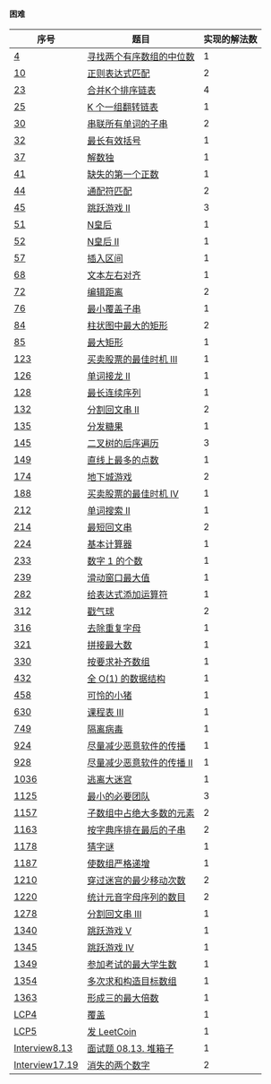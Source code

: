 #### 困难

| 序号                                                         | 题目                                                         | 实现的解法数 |
| ------------------------------------------------------------ | ------------------------------------------------------------ | ------------ |
| [4](https://leetcode-cn.com/problems/median-of-two-sorted-arrays/) | [寻找两个有序数组的中位数](https://github.com/zywaited/leetcode/tree/master/1_50/4/) | 1            |
| [10](https://leetcode-cn.com/problems/regular-expression-matching) | [正则表达式匹配](https://github.com/zywaited/leetcode/tree/master/1_50/10/) | 2            |
| [23](https://leetcode-cn.com/problems/merge-k-sorted-lists/) | [合并K个排序链表](https://github.com/zywaited/leetcode/tree/master/1_50/23/) | 4            |
| [25](https://leetcode-cn.com/problems/reverse-nodes-in-k-group/) | [K 个一组翻转链表](https://github.com/zywaited/leetcode/tree/master/1_50/25/) | 1            |
| [30](https://leetcode-cn.com/problems/substring-with-concatenation-of-all-words/) | [串联所有单词的子串](https://github.com/zywaited/leetcode/tree/master/1_50/30/) | 2            |
| [32](https://leetcode-cn.com/problems/longest-valid-parentheses) | [最长有效括号](https://github.com/zywaited/leetcode/tree/master/1_50/32/) | 1            |
| [37](https://leetcode-cn.com/problems/sudoku-solver)         | [解数独](https://github.com/zywaited/leetcode/tree/master/1_50/37/) | 1            |
| [41](https://leetcode-cn.com/problems/first-missing-positive) | [缺失的第一个正数](https://github.com/zywaited/leetcode/tree/master/1_50/41/) | 1            |
| [44](https://leetcode-cn.com/problems/wildcard-matching)     | [通配符匹配](https://github.com/zywaited/leetcode/tree/master/1_50/44/) | 2            |
| [45](https://leetcode-cn.com/problems/jump-game-ii/)         | [跳跃游戏 II](https://github.com/zywaited/leetcode/tree/master/1_50/45/) | 3            |
| [51](https://leetcode-cn.com/problems/n-queens)              | [N皇后](https://github.com/zywaited/leetcode/tree/master/51_100/51/) | 1            |
| [52](https://leetcode-cn.com/problems/n-queens-ii/)          | [N皇后 II](https://github.com/zywaited/leetcode/tree/master/51_100/52/) | 1            |
| [57](https://leetcode-cn.com/problems/insert-interval/)      | [插入区间](https://github.com/zywaited/leetcode/tree/master/51_100/57/) | 1            |
| [68](https://leetcode-cn.com/problems/text-justification/)   | [文本左右对齐](https://github.com/zywaited/leetcode/tree/master/51_100/68/) | 1            |
| [72](https://leetcode-cn.com/problems/edit-distance/)        | [编辑距离](https://github.com/zywaited/leetcode/tree/master/51_100/76/) | 2            |
| [76](https://leetcode-cn.com/problems/minimum-window-substring) | [最小覆盖子串](https://github.com/zywaited/leetcode/tree/master/51_100/76/) | 1            |
| [84](https://leetcode-cn.com/problems/largest-rectangle-in-histogram/) | [柱状图中最大的矩形](https://github.com/zywaited/leetcode/tree/master/51_100/84/) | 2            |
| [85](https://leetcode-cn.com/problems/maximal-rectangle/)    | [最大矩形](https://github.com/zywaited/leetcode/tree/master/51_100/85/) | 1            |
| [123](https://leetcode-cn.com/problems/best-time-to-buy-and-sell-stock-iii/) | [买卖股票的最佳时机 III](https://github.com/zywaited/leetcode/tree/master/101_150/123/) | 1            |
| [126](https://leetcode-cn.com/problems/word-ladder-ii/)      | [单词接龙 II](https://github.com/zywaited/leetcode/tree/master/101_150/126/) | 1            |
| [128](https://leetcode-cn.com/problems/longest-consecutive-sequence) | [最长连续序列](https://github.com/zywaited/leetcode/tree/master/101_150/128/) | 1            |
| [132](https://leetcode-cn.com/problems/palindrome-partitioning-ii/) | [分割回文串 II](https://github.com/zywaited/leetcode/tree/master/101_150/132/) | 2            |
| [135](https://leetcode-cn.com/problems/candy/)               | [分发糖果](https://github.com/zywaited/leetcode/tree/master/101_150/135/) | 1            |
| [145](https://leetcode-cn.com/problems/binary-tree-postorder-traversal/) | [二叉树的后序遍历](https://github.com/zywaited/leetcode/tree/master/101_150/145/) | 3            |
| [149](https://leetcode-cn.com/problems/max-points-on-a-line/) | [直线上最多的点数](https://github.com/zywaited/leetcode/tree/master/101_150/149/) | 1            |
| [174](https://leetcode-cn.com/problems/dungeon-game/)        | [地下城游戏](https://github.com/zywaited/leetcode/tree/master/151_200/174/) | 2            |
| [188](https://leetcode-cn.com/problems/best-time-to-buy-and-sell-stock-iv/) | [买卖股票的最佳时机 IV](https://github.com/zywaited/leetcode/tree/master/151_200/188/) | 1            |
| [212](https://leetcode-cn.com/problems/word-search-ii)       | [单词搜索 II](https://github.com/zywaited/leetcode/tree/master/201_250/212/) | 1            |
| [214](https://leetcode-cn.com/problems/shortest-palindrome)  | [最短回文串](https://github.com/zywaited/leetcode/tree/master/201_250/214/) | 2            |
| [224](https://leetcode-cn.com/problems/basic-calculator/)    | [基本计算器](https://github.com/zywaited/leetcode/tree/master/201_250/224/) | 1            |
| [233](https://leetcode-cn.com/problems/number-of-digit-one/) | [数字 1 的个数](https://github.com/zywaited/leetcode/tree/master/201_250/233/) | 1            |
| [239](https://leetcode-cn.com/problems/sliding-window-maximum) | [滑动窗口最大值](https://github.com/zywaited/leetcode/tree/master/201_250/239/) | 1            |
| [282](https://leetcode-cn.com/problems/expression-add-operators/) | [给表达式添加运算符](https://github.com/zywaited/leetcode/tree/master/251_300/282/) | 1            |
| [312](https://leetcode-cn.com/problems/burst-balloons/)      | [戳气球](https://github.com/zywaited/leetcode/tree/master/301_350/316/) | 2            |
| [316](https://leetcode-cn.com/problems/remove-duplicate-letters/) | [去除重复字母](https://github.com/zywaited/leetcode/tree/master/301_350/316/) | 1            |
| [321](https://leetcode-cn.com/problems/create-maximum-number/) | [拼接最大数](https://github.com/zywaited/leetcode/tree/master/301_350/321/) | 1            |
| [330](https://leetcode-cn.com/problems/patching-array/)      | [按要求补齐数组](https://github.com/zywaited/leetcode/tree/master/301_350/330/) | 1            |
| [432](https://leetcode-cn.com/problems/all-oone-data-structure/) | [全 O(1) 的数据结构](https://github.com/zywaited/leetcode/tree/master/401_450/432/) | 1            |
| [458](https://leetcode-cn.com/problems/poor-pigs/)           | [可怜的小猪](https://github.com/zywaited/leetcode/tree/master/451_500/458/) | 1            |
| [630](https://leetcode-cn.com/problems/course-schedule-iii/) | [课程表 III](https://github.com/zywaited/leetcode/tree/master/601_650/630/) | 1            |
| [749](https://leetcode-cn.com/problems/contain-virus/)        | [隔离病毒](https://github.com/zywaited/leetcode/tree/master/701_750/749/) | 1            |
| [924](https://leetcode-cn.com/problems/minimize-malware-spread/) | [尽量减少恶意软件的传播](https://github.com/zywaited/leetcode/tree/master/901_950/924/) | 1            |
| [928](https://leetcode-cn.com/problems/minimize-malware-spread-ii/) | [尽量减少恶意软件的传播 II](https://github.com/zywaited/leetcode/tree/master/901_950/928/) | 1            |
| [1036](https://leetcode-cn.com/problems/escape-a-large-maze/) | [逃离大迷宫](https://github.com/zywaited/leetcode/tree/master/1001_1050/1036/) | 1            |
| [1125](https://leetcode-cn.com/problems/smallest-sufficient-team/) | [最小的必要团队](https://github.com/zywaited/leetcode/tree/master/1101_1150/1125/) | 3            |
| [1157](https://leetcode-cn.com/problems/online-majority-element-in-subarray/) | [子数组中占绝大多数的元素](https://github.com/zywaited/leetcode/tree/master/1151_1200/1157/) | 2            |
| [1163](https://leetcode-cn.com/problems/last-substring-in-lexicographical-order/) | [按字典序排在最后的子串](https://github.com/zywaited/leetcode/tree/master/1151_1200/1163/) | 2            |
| [1178](https://leetcode-cn.com/problems/number-of-valid-words-for-each-puzzle/) | [猜字谜](https://github.com/zywaited/leetcode/tree/master/1151_1200/1178/) | 1            |
| [1187](https://leetcode-cn.com/problems/make-array-strictly-increasing/) | [使数组严格递增](https://github.com/zywaited/leetcode/tree/master/1151_1200/1187/) | 1            |
| [1210](https://leetcode-cn.com/problems/minimum-moves-to-reach-target-with-rotations/) | [穿过迷宫的最少移动次数](https://github.com/zywaited/leetcode/tree/master/1201_1250/1210/) | 2            |
| [1220](https://leetcode-cn.com/problems/count-vowels-permutation/) | [统计元音字母序列的数目](https://github.com/zywaited/leetcode/tree/master/1201_1250/1220/) | 2            |
| [1278](https://leetcode-cn.com/problems/palindrome-partitioning-iii/) | [分割回文串 III](https://github.com/zywaited/leetcode/tree/master/1278_1300/1278/) | 1            |
| [1340](https://leetcode-cn.com/problems/jump-game-v/)        | [跳跃游戏 V](https://github.com/zywaited/leetcode/tree/master/1301_1350/1340/) | 1            |
| [1345](https://leetcode-cn.com/problems/jump-game-iv/)       | [跳跃游戏 IV](https://github.com/zywaited/leetcode/tree/master/1301_1350/1345/) | 1            |
| [1349](https://leetcode-cn.com/problems/maximum-students-taking-exam/) | [参加考试的最大学生数](https://github.com/zywaited/leetcode/tree/master/1301_1350/1349/) | 1            |
| [1354](https://leetcode-cn.com/problems/construct-target-array-with-multiple-sums/) | [多次求和构造目标数组](https://github.com/zywaited/leetcode/tree/master/1351_1400/1354/) | 1            |
| [1363](https://leetcode-cn.com/problems/largest-multiple-of-three/) | [形成三的最大倍数](https://github.com/zywaited/leetcode/tree/master/1351_1400/1363/) | 1            |
| [LCP4](https://leetcode-cn.com/problems/broken-board-dominoes/) | [ 覆盖](https://github.com/zywaited/leetcode/tree/master/LCP/1_50/4/) | 1            |
| [LCP5](https://leetcode-cn.com/problems/coin-bonus/)         | [发 LeetCoin](https://github.com/zywaited/leetcode/tree/master/LCP/1_50/5/) | 1            |
| [Interview8.13](https://leetcode-cn.com/problems/pile-box-lcci/) | [面试题 08.13. 堆箱子](https://github.com/zywaited/leetcode/tree/master/Interview/8_1_50/13/) | 1            |
| [Interview17.19](https://leetcode-cn.com/problems/missing-two-lcci/) | [消失的两个数字](https://github.com/zywaited/leetcode/tree/master/Interview/17_1_50/19/) | 2            |

